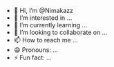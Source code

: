 - 👋 Hi, I’m @Nimakazz
- 👀 I’m interested in ...
- 🌱 I’m currently learning ...
- 💞️ I’m looking to collaborate on ...
- 📫 How to reach me ...
- 😄 Pronouns: ...
- ⚡ Fun fact: ...

<!---
Nimakazz/Nimakazz is a ✨ special ✨ repository because its `README.md` (this file) appears on your GitHub profile.
You can click the Preview link to take a look at your changes.
--->
